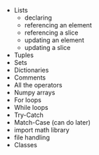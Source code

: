 - Lists
  - declaring
  - referencing an element
  - referencing a slice
  - updating an element
  - updating a slice
- Tuples
- Sets
- Dictionaries
- Comments
- All the operators
- Numpy arrays
- For loops
- While loops
- Try-Catch
- Match-Case (can do later)
- import math library
- file handling
- Classes